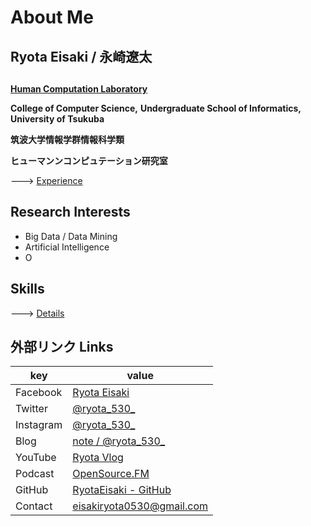 # About Me

## Ryota Eisaki / 永崎遼太


## 

[**Human Computation Laboratory**](https://hcomp.cs.tsukuba.ac.jp)

**College of Computer Science,**
**Undergraduate School of Informatics, University of Tsukuba**

**筑波大学情報学群情報科学類**  

**ヒューマンンコンピュテーション研究室**


---> [Experience](https://github.com/RyotaEisaki/about_me/blob/master/Career.md)

## Research Interests

- Big Data / Data Mining
- Artificial Intelligence 
- O

## Skills

---> [Details](https://github.com/RyotaEisaki/about_me/blob/master/Skills.md)

## 外部リンク Links
|key|value|
|---|---|
|Facebook|[Ryota Eisaki](https://www.facebook.com/ryotaeisaki)|
|Twitter|[@ryota_530_](https://twitter.com/ryota_530_)|
|Instagram|[@ryota_530_](https://instagram.com/ryota_530_)|
|Blog|[note / @ryota_530_](https://note.com/ryota_530_)|
|YouTube|[Ryota Vlog](https://www.youtube.com/channel/UCAbf8-EJUk3bHY8xz-b09TA)|
|Podcast|[OpenSource.FM](https://podcasts.apple.com/jp/podcast/opensource-fm/id1531373259)|
|GitHub|[RyotaEisaki - GitHub](https://github.com/RyotaEisaki)|
|Contact|eisakiryota0530@gmail.com|


